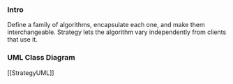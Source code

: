 
### Intro
Define a family of algorithms, encapsulate each one, and make them interchangeable. Strategy lets the algorithm vary independently from clients that use it.
### UML Class Diagram
[[StrategyUML]]